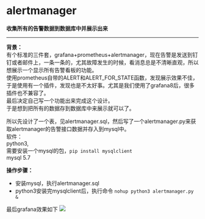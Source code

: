 # alertmanager
**收集所有的告警数据到数据库中并展示出来**

------------


**背景：**<br/>
有个标准的三件套，grafana+prometheus+alertmanager，现在告警是发送到钉钉或者邮件上，一条一条的，尤其故障发生的时候，看消息总是不清晰直观，所以想展示一个显示所有告警看板的功能。<br/>
使用prometheus自带的ALERT和ALERT_FOR_STATE函数，发现展示效果不佳，于是使用有一个插件，发现也是不太好事。尤其是我们使用了grafana8后，很多插件也不兼容了。<br/>
最后决定自己写一个功能出来完成这个设计。<br/>
于是想到把所有的数据存到数据库中来展示就可以了。<br/>

所以先设计了一个表，见alertmanager.sql，然后写了一个alertmanager.py来获取alertmanager的告警接口数据并存入到mysql中。<br/>
软件：<br/>
python3,<br/>
需要安装一个mysql的包，`pip install mysqlclient`<br/>
mysql 5.7<br/>

**操作步骤：**<br/>
- 安装mysql，执行alertmanager.sql
- python3安装完mysqlclient后，执行命令  `nohup python3 alertmanager.py &`

最后grafana效果如下
![](https://s3.bmp.ovh/imgs/2021/12/b8ab8e29192fb519.png)

